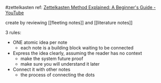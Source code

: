 #zettelkasten 
ref: [Zettelkasten Method Explained: A Beginner's Guide - YouTube](https://www.youtube.com/watch?v=GpV47rUYk8I)

create by reviewing [[fleeting notes]] and [[literature notes]]

3 rules:
- ONE atomic idea per note
	- each note is a building block waiting to be connected
- Express the idea clearly, assuming the reader has no context
	- make the system future proof
	- make sure you will understand it later
- Connect it with other notes
	- the process of connecting the dots